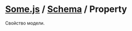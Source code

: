 # [Some.js](http://somejs.org/Model) / [Schema](https://github.com/freaking-awesome/some-model/tree/master/lib/Model) / Property

Свойство модели.